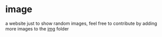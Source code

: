 # image

a website just to show random images, feel free to contribute by adding more images to the [img](https://github.com/qngg/image/tree/main/img) folder
